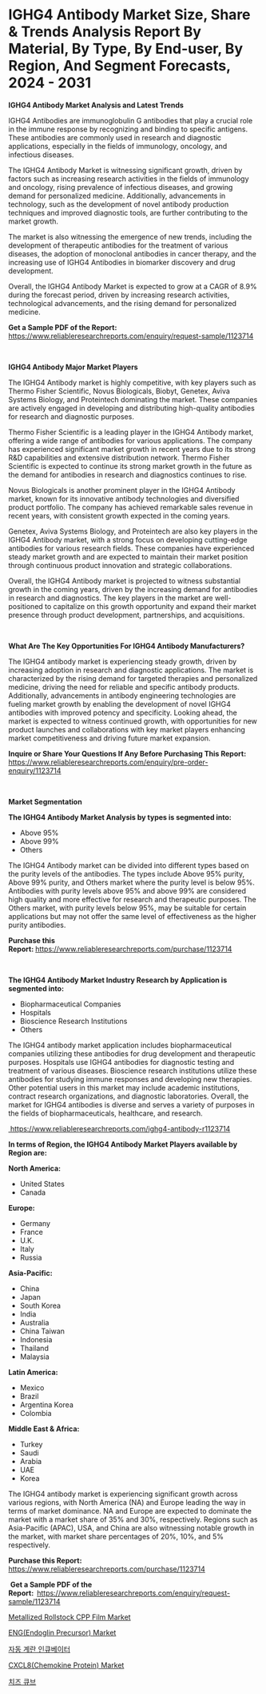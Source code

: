 <p><h1>IGHG4 Antibody Market Size, Share & Trends Analysis Report By Material, By Type, By End-user, By Region, And Segment Forecasts, 2024 - 2031</h1></p><p><strong>IGHG4 Antibody Market Analysis and Latest Trends</strong></p>
<p><p>IGHG4 Antibodies are immunoglobulin G antibodies that play a crucial role in the immune response by recognizing and binding to specific antigens. These antibodies are commonly used in research and diagnostic applications, especially in the fields of immunology, oncology, and infectious diseases.</p><p>The IGHG4 Antibody Market is witnessing significant growth, driven by factors such as increasing research activities in the fields of immunology and oncology, rising prevalence of infectious diseases, and growing demand for personalized medicine. Additionally, advancements in technology, such as the development of novel antibody production techniques and improved diagnostic tools, are further contributing to the market growth.</p><p>The market is also witnessing the emergence of new trends, including the development of therapeutic antibodies for the treatment of various diseases, the adoption of monoclonal antibodies in cancer therapy, and the increasing use of IGHG4 Antibodies in biomarker discovery and drug development.</p><p>Overall, the IGHG4 Antibody Market is expected to grow at a CAGR of 8.9% during the forecast period, driven by increasing research activities, technological advancements, and the rising demand for personalized medicine.</p></p>
<p><strong>Get a Sample PDF of the Report:&nbsp;</strong> <a href="https://www.reliableresearchreports.com/enquiry/request-sample/1123714">https://www.reliableresearchreports.com/enquiry/request-sample/1123714</a></p>
<p>&nbsp;</p>
<p><strong>IGHG4 Antibody Major Market Players</strong></p>
<p><p>The IGHG4 Antibody market is highly competitive, with key players such as Thermo Fisher Scientific, Novus Biologicals, Biobyt, Genetex, Aviva Systems Biology, and Proteintech dominating the market. These companies are actively engaged in developing and distributing high-quality antibodies for research and diagnostic purposes.</p><p>Thermo Fisher Scientific is a leading player in the IGHG4 Antibody market, offering a wide range of antibodies for various applications. The company has experienced significant market growth in recent years due to its strong R&D capabilities and extensive distribution network. Thermo Fisher Scientific is expected to continue its strong market growth in the future as the demand for antibodies in research and diagnostics continues to rise.</p><p>Novus Biologicals is another prominent player in the IGHG4 Antibody market, known for its innovative antibody technologies and diversified product portfolio. The company has achieved remarkable sales revenue in recent years, with consistent growth expected in the coming years.</p><p>Genetex, Aviva Systems Biology, and Proteintech are also key players in the IGHG4 Antibody market, with a strong focus on developing cutting-edge antibodies for various research fields. These companies have experienced steady market growth and are expected to maintain their market position through continuous product innovation and strategic collaborations.</p><p>Overall, the IGHG4 Antibody market is projected to witness substantial growth in the coming years, driven by the increasing demand for antibodies in research and diagnostics. The key players in the market are well-positioned to capitalize on this growth opportunity and expand their market presence through product development, partnerships, and acquisitions.</p></p>
<p>&nbsp;</p>
<p><strong>What Are The Key Opportunities For IGHG4 Antibody Manufacturers?</strong></p>
<p><p>The IGHG4 antibody market is experiencing steady growth, driven by increasing adoption in research and diagnostic applications. The market is characterized by the rising demand for targeted therapies and personalized medicine, driving the need for reliable and specific antibody products. Additionally, advancements in antibody engineering technologies are fueling market growth by enabling the development of novel IGHG4 antibodies with improved potency and specificity. Looking ahead, the market is expected to witness continued growth, with opportunities for new product launches and collaborations with key market players enhancing market competitiveness and driving future market expansion.</p></p>
<p><strong>Inquire or Share Your Questions If Any Before Purchasing This Report:</strong> <a href="https://www.reliableresearchreports.com/enquiry/pre-order-enquiry/1123714">https://www.reliableresearchreports.com/enquiry/pre-order-enquiry/1123714</a></p>
<p>&nbsp;</p>
<p><strong>Market Segmentation</strong></p>
<p><strong>The IGHG4 Antibody Market Analysis by types is segmented into:</strong></p>
<p><ul><li>Above 95%</li><li>Above 99%</li><li>Others</li></ul></p>
<p><p>The IGHG4 Antibody market can be divided into different types based on the purity levels of the antibodies. The types include Above 95% purity, Above 99% purity, and Others market where the purity level is below 95%. Antibodies with purity levels above 95% and above 99% are considered high quality and more effective for research and therapeutic purposes. The Others market, with purity levels below 95%, may be suitable for certain applications but may not offer the same level of effectiveness as the higher purity antibodies.</p></p>
<p><strong>Purchase this Report:&nbsp;</strong><a href="https://www.reliableresearchreports.com/purchase/1123714">https://www.reliableresearchreports.com/purchase/1123714</a></p>
<p>&nbsp;</p>
<p><strong>The IGHG4 Antibody Market Industry Research by Application is segmented into:</strong></p>
<p><ul><li>Biopharmaceutical Companies</li><li>Hospitals</li><li>Bioscience Research Institutions</li><li>Others</li></ul></p>
<p><p>The IGHG4 antibody market application includes biopharmaceutical companies utilizing these antibodies for drug development and therapeutic purposes. Hospitals use IGHG4 antibodies for diagnostic testing and treatment of various diseases. Bioscience research institutions utilize these antibodies for studying immune responses and developing new therapies. Other potential users in this market may include academic institutions, contract research organizations, and diagnostic laboratories. Overall, the market for IGHG4 antibodies is diverse and serves a variety of purposes in the fields of biopharmaceuticals, healthcare, and research.</p></p>
<p><a href="https://www.reliableresearchreports.com/ighg4-antibody-r1123714">&nbsp;https://www.reliableresearchreports.com/ighg4-antibody-r1123714</a></p>
<p><strong>In terms of Region, the IGHG4 Antibody Market Players available by Region are:</strong></p>
<p>
    <p> <strong> North America: </strong>
        <ul>
            <li>United States</li>
            <li>Canada</li>
        </ul>
        </p> 
    <p> <strong> Europe: </strong>
        <ul>
            <li>Germany</li>
            <li>France</li>
            <li>U.K.</li>
            <li>Italy</li>
            <li>Russia</li>
        </ul>
        </p> 
    <p> <strong> Asia-Pacific: </strong>
        <ul>
            <li>China</li>
            <li>Japan</li>
            <li>South Korea</li>
            <li>India</li>
            <li>Australia</li>
            <li>China Taiwan</li>
            <li>Indonesia</li>
            <li>Thailand</li>
            <li>Malaysia</li>
        </ul>
        </p> 
    <p> <strong> Latin America: </strong>
        <ul>
            <li>Mexico</li>
            <li>Brazil</li>
            <li>Argentina Korea</li>
            <li>Colombia</li>
        </ul>
        </p> 
    <p> <strong> Middle East & Africa: </strong>
        <ul>
            <li>Turkey</li>
            <li>Saudi</li>
            <li>Arabia</li>
            <li>UAE</li>
            <li>Korea</li>
        </ul>
    </p>
    </p>
<p><p>The IGHG4 antibody market is experiencing significant growth across various regions, with North America (NA) and Europe leading the way in terms of market dominance. NA and Europe are expected to dominate the market with a market share of 35% and 30%, respectively. Regions such as Asia-Pacific (APAC), USA, and China are also witnessing notable growth in the market, with market share percentages of 20%, 10%, and 5% respectively.</p></p>
<p><strong>Purchase this Report: </strong><a href="https://www.reliableresearchreports.com/purchase/1123714">https://www.reliableresearchreports.com/purchase/1123714</a></p>
<p>&nbsp;<strong>Get a Sample PDF of the Report:&nbsp;&nbsp;</strong><a href="https://www.reliableresearchreports.com/enquiry/request-sample/1123714">https://www.reliableresearchreports.com/enquiry/request-sample/1123714</a></p>
<p><strong></strong></p>
<p><p><a href="https://issuu.com/reportprime-2/docs/metallized-rollstock-cpp-film-market-size-2030.ppt">Metallized Rollstock CPP Film Market</a></p><p><a href="https://github.com/brenzgnarento/Market-Research-Report-List-2/blob/main/engendoglin-precursor-market.md">ENG(Endoglin Precursor) Market</a></p><p><a href="https://github.com/camron674/Market-Research-Report-List-1/blob/main/168409243357.md">자동 계란 인큐베이터</a></p><p><a href="https://github.com/jerrycopelandthomaswsqd8q/Market-Research-Report-List-2/blob/main/cxcl8chemokine-protein-market.md">CXCL8(Chemokine Protein) Market</a></p><p><a href="https://github.com/BrettWeberrt8767765/Market-Research-Report-List-1/blob/main/593444843356.md">치즈 큐브</a></p></p>